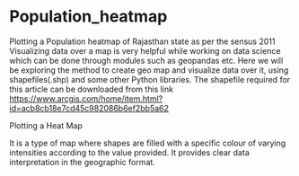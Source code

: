# Population_heatmap
Plotting a Population heatmap of Rajasthan state as per the sensus 2011
Visualizing data over a map is very helpful while working on data science which can be done through modules such as geopandas etc. Here we will be exploring the method to create geo map and visualize data over it, using shapefiles(.shp) and some other Python libraries.
The shapefile required for this article can be downloaded from this link https://www.arcgis.com/home/item.html?id=acb8cb18e7cd45c982086b6ef2bb5a62

Plotting a Heat Map

It is a type of map where shapes are filled with a specific colour of varying intensities according to the value provided. It provides clear data interpretation in the geographic format.
